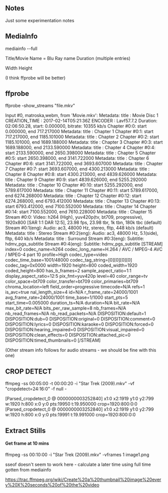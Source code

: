 ## Notes

Just some experimentation notes

## MediaInfo

mediainfo --full 

Title/Movie Name = Blu Ray name
Duration (multiple entries)

Width
Height

(I think ffprobe will be better)

## ffprobe

ffprobe -show_streams "file.mkv"

Input #0, matroska,webm, from 'Movie.mkv':
  Metadata:
    title           : Movie Disc 1
    CREATION_TIME   : 2017-02-14T05:21:36Z
    ENCODER         : Lavf57.7.2
  Duration: 02:06:50.28, start: 0.000000, bitrate: 10355 kb/s
 Chapter #0:0: start 0.000000, end 717.217000
    Metadata:
      title           : Chapter 1
    Chapter #0:1: start 717.217000, end 1185.101000
    Metadata:
      title           : Chapter 2
    Chapter #0:2: start 1185.101000, end 1689.188000
    Metadata:
      title           : Chapter 3
    Chapter #0:3: start 1689.188000, end 2133.590000
    Metadata:
      title           : Chapter 4
    Chapter #0:4: start 2133.590000, end 2650.398000
    Metadata:
      title           : Chapter 5
    Chapter #0:5: start 2650.398000, end 3141.722000
    Metadata:
      title           : Chapter 6
    Chapter #0:6: start 3141.722000, end 3693.607000
    Metadata:
      title           : Chapter 7
    Chapter #0:7: start 3693.607000, end 4300.213000
    Metadata:
      title           : Chapter 8
    Chapter #0:8: start 4300.213000, end 4839.626000
    Metadata:
      title           : Chapter 9
    Chapter #0:9: start 4839.626000, end 5255.292000
    Metadata:
      title           : Chapter 10
    Chapter #0:10: start 5255.292000, end 5789.617000
    Metadata:
      title           : Chapter 11
    Chapter #0:11: start 5789.617000, end 6274.268000
    Metadata:
      title           : Chapter 12
    Chapter #0:12: start 6274.268000, end 6793.412000
    Metadata:
      title           : Chapter 13
    Chapter #0:13: start 6793.412000, end 7100.552000
    Metadata:
      title           : Chapter 14
    Chapter #0:14: start 7100.552000, end 7610.228000
    Metadata:
      title           : Chapter 15
    Stream #0:0: Video: h264 (High), yuv420p(tv, bt709, progressive), 1920x800 [SAR 1:1 DAR 12:5], 23.98 fps, 23.98 tbr, 1k tbn, 180k tbc (default)
    Stream #0:1(eng): Audio: ac3, 48000 Hz, stereo, fltp, 448 kb/s (default)
    Metadata:
      title           : Stereo
    Stream #0:2(eng): Audio: ac3, 48000 Hz, 5.1(side), fltp, 640 kb/s
    Metadata:
      title           : Surround
    Stream #0:3(eng): Subtitle: hdmv_pgs_subtitle
    Stream #0:4(eng): Subtitle: hdmv_pgs_subtitle
[STREAM]
index=0
codec_name=h264
codec_long_name=H.264 / AVC / MPEG-4 AVC / MPEG-4 part 10
profile=High
codec_type=video
codec_time_base=1001/48000
codec_tag_string=[0][0][0][0]
codec_tag=0x0000
width=1920
height=800
coded_width=1920
coded_height=800
has_b_frames=2
sample_aspect_ratio=1:1
display_aspect_ratio=12:5
pix_fmt=yuv420p
level=40
color_range=tv
color_space=bt709
color_transfer=bt709
color_primaries=bt709
chroma_location=left
field_order=progressive
timecode=N/A
refs=1
is_avc=true
nal_length_size=4
id=N/A
r_frame_rate=24000/1001
avg_frame_rate=24000/1001
time_base=1/1000
start_pts=5
start_time=0.005000
duration_ts=N/A
duration=N/A
bit_rate=N/A
max_bit_rate=N/A
bits_per_raw_sample=8
nb_frames=N/A
nb_read_frames=N/A
nb_read_packets=N/A
DISPOSITION:default=1
DISPOSITION:dub=0
DISPOSITION:original=0
DISPOSITION:comment=0
DISPOSITION:lyrics=0
DISPOSITION:karaoke=0
DISPOSITION:forced=0
DISPOSITION:hearing_impaired=0
DISPOSITION:visual_impaired=0
DISPOSITION:clean_effects=0
DISPOSITION:attached_pic=0
DISPOSITION:timed_thumbnails=0
[/STREAM]

(Other stream info follows for audio streams - we should be fine with this one)

## CROP DETECT

ffmpeg -ss 00:05:00 -t 00:00:20 -i "Star Trek (2009).mkv" -vf "cropdetect=24:16:0" -f null -

[Parsed_cropdetect_0 @ 0000000003252840] x1:0 x2:1919 y1:0 y2:799 w:1920 h:800 x:0 y:0 pts:19950 t:19.950000 crop=1920:800:0:0
[Parsed_cropdetect_0 @ 0000000003252840] x1:0 x2:1919 y1:0 y2:799 w:1920 h:800 x:0 y:0 pts:19991 t:19.991000 crop=1920:800:0:0

## Extract Stills

#### Get frame at 10 mins

 ffmpeg -ss 00:10:00 -i "Star Trek (2009).mkv" -vframes 1 image1.png

sseof doesn't seem to work here - calculate a later time using full time gotten from mediainfo

https://trac.ffmpeg.org/wiki/Create%20a%20thumbnail%20image%20every%20X%20seconds%20of%20the%20video

